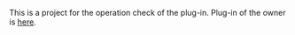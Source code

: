 This is a project for the operation check of the plug-in.
Plug-in of the owner is [here](https://github.com/2dvisio/cordova-plugin-googlefit).
